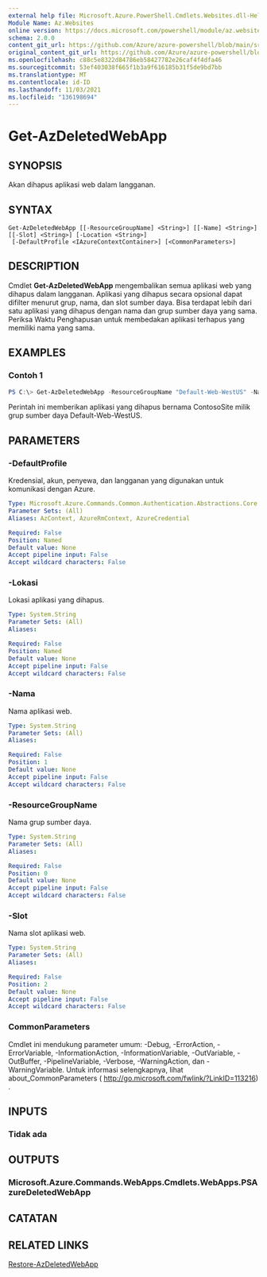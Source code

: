 ```yaml
---
external help file: Microsoft.Azure.PowerShell.Cmdlets.Websites.dll-Help.xml
Module Name: Az.Websites
online version: https://docs.microsoft.com/powershell/module/az.websites/get-azdeletedwebapp
schema: 2.0.0
content_git_url: https://github.com/Azure/azure-powershell/blob/main/src/Websites/Websites/help/Get-AzDeletedWebApp.md
original_content_git_url: https://github.com/Azure/azure-powershell/blob/main/src/Websites/Websites/help/Get-AzDeletedWebApp.md
ms.openlocfilehash: c88c5e8322d84786eb58427782e26caf4f4dfa46
ms.sourcegitcommit: 53ef403038f665f1b3a9f616185b31f5de9bd7bb
ms.translationtype: MT
ms.contentlocale: id-ID
ms.lasthandoff: 11/03/2021
ms.locfileid: "136198694"
---
```

# Get-AzDeletedWebApp

## SYNOPSIS
Akan dihapus aplikasi web dalam langganan.

## SYNTAX

```
Get-AzDeletedWebApp [[-ResourceGroupName] <String>] [[-Name] <String>] [[-Slot] <String>] [-Location <String>]
 [-DefaultProfile <IAzureContextContainer>] [<CommonParameters>]
```

## DESCRIPTION
Cmdlet **Get-AzDeletedWebApp** mengembalikan semua aplikasi web yang dihapus dalam langganan. Aplikasi yang dihapus secara opsional dapat difilter menurut grup, nama, dan slot sumber daya. Bisa terdapat lebih dari satu aplikasi yang dihapus dengan nama dan grup sumber daya yang sama. Periksa Waktu Penghapusan untuk membedakan aplikasi terhapus yang memiliki nama yang sama.

## EXAMPLES

### Contoh 1
```powershell
PS C:\> Get-AzDeletedWebApp -ResourceGroupName "Default-Web-WestUS" -Name "ContosoSite"
```

Perintah ini memberikan aplikasi yang dihapus bernama ContosoSite milik grup sumber daya Default-Web-WestUS.

## PARAMETERS

### -DefaultProfile
Kredensial, akun, penyewa, dan langganan yang digunakan untuk komunikasi dengan Azure.

```yaml
Type: Microsoft.Azure.Commands.Common.Authentication.Abstractions.Core.IAzureContextContainer
Parameter Sets: (All)
Aliases: AzContext, AzureRmContext, AzureCredential

Required: False
Position: Named
Default value: None
Accept pipeline input: False
Accept wildcard characters: False
```

### -Lokasi
Lokasi aplikasi yang dihapus.

```yaml
Type: System.String
Parameter Sets: (All)
Aliases:

Required: False
Position: Named
Default value: None
Accept pipeline input: False
Accept wildcard characters: False
```

### -Nama
Nama aplikasi web.

```yaml
Type: System.String
Parameter Sets: (All)
Aliases:

Required: False
Position: 1
Default value: None
Accept pipeline input: False
Accept wildcard characters: False
```

### -ResourceGroupName
Nama grup sumber daya.

```yaml
Type: System.String
Parameter Sets: (All)
Aliases:

Required: False
Position: 0
Default value: None
Accept pipeline input: False
Accept wildcard characters: False
```

### -Slot
Nama slot aplikasi web.

```yaml
Type: System.String
Parameter Sets: (All)
Aliases:

Required: False
Position: 2
Default value: None
Accept pipeline input: False
Accept wildcard characters: False
```

### CommonParameters
Cmdlet ini mendukung parameter umum: -Debug, -ErrorAction, -ErrorVariable, -InformationAction, -InformationVariable, -OutVariable, -OutBuffer, -PipelineVariable, -Verbose, -WarningAction, dan -WarningVariable. Untuk informasi selengkapnya, lihat about_CommonParameters ( http://go.microsoft.com/fwlink/?LinkID=113216) .

## INPUTS

### Tidak ada

## OUTPUTS

### Microsoft.Azure.Commands.WebApps.Cmdlets.WebApps.PSAzureDeletedWebApp

## CATATAN

## RELATED LINKS

[Restore-AzDeletedWebApp](./Restore-AzDeletedWebApp.md)